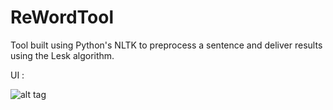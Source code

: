 # ReWordTool
Tool built using Python's NLTK to preprocess a sentence and deliver results using the Lesk algorithm.

UI :

![alt tag](http://i.imgur.com/isCybmN.png)



